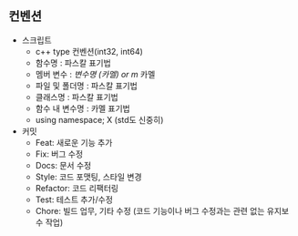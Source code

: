 ## 컨벤션

- 스크립트
    - c++ type 컨벤션(int32, int64)
    - 함수명 : 파스칼 표기법
    - 멤버 변수 : _변수명 (카멜) or m_ 카멜
    - 파일 및 폴더명 : 파스칼 표기법
    - 클래스명 : 파스칼 표기법
    - 함수 내 변수명 : 카멜 표기법
    - using namespace; X (std도 신중히)
- 커밋
    - Feat: 새로운 기능 추가
    - Fix: 버그 수정
    - Docs: 문서 수정
    - Style: 코드 포맷팅, 스타일 변경
    - Refactor: 코드 리팩터링
    - Test: 테스트 추가/수정
    - Chore: 빌드 업무, 기타 수정 (코드 기능이나 버그 수정과는 관련 없는 유지보수 작업)
